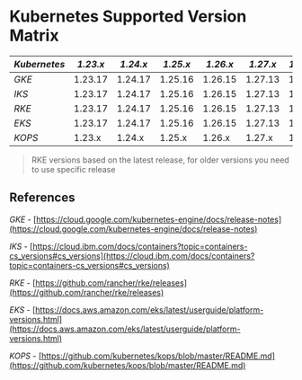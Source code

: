 # Kubernetes Supported Version Matrix
| *Kubernetes* | *1.23.x*   | *1.24.x*   | *1.25.x*   | *1.26.x*   | *1.27.x* | *1.28.x* | *1.29.x* | *1.30.x* |
|--------------|------------|------------|------------|------------|----------|----------|----------|----------|
| *GKE*        | 1.23.17    | 1.24.17    | 1.25.16    | 1.26.15    | 1.27.13  | 1.28.9   | 1.29.4   | 1.30.1   |
| *IKS*        | 1.23.17    | 1.24.17    | 1.25.16    | 1.26.15    | 1.27.13  | 1.28.9   | 1.29.4   | Preview  |
| *RKE*        | 1.23.17    | 1.24.17    | 1.25.16    | 1.26.15    | 1.27.13  | 1.28.9   | 1.29.4   | X        |
| *EKS*        | 1.23.17    | 1.24.17    | 1.25.16    | 1.26.15    | 1.27.13  | 1.28.9   | 1.29.4   | X        |
| *KOPS*       | 1.23.x     | 1.24.x     | 1.25.x     | 1.26.x     | 1.27.x   | 1.28.x   | 1.29.x   | X        |

> RKE versions based on the latest release, for older versions you need to use specific release

## References
*GKE* - [https://cloud.google.com/kubernetes-engine/docs/release-notes](https://cloud.google.com/kubernetes-engine/docs/release-notes)

*IKS* - [https://cloud.ibm.com/docs/containers?topic=containers-cs_versions#cs_versions](https://cloud.ibm.com/docs/containers?topic=containers-cs_versions#cs_versions)

*RKE* - [https://github.com/rancher/rke/releases](https://github.com/rancher/rke/releases)

*EKS* - [https://docs.aws.amazon.com/eks/latest/userguide/platform-versions.html](https://docs.aws.amazon.com/eks/latest/userguide/platform-versions.html)

*KOPS* - [https://github.com/kubernetes/kops/blob/master/README.md](https://github.com/kubernetes/kops/blob/master/README.md)
